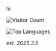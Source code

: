 hi

![Visitor Count](https://komarev.com/ghpvc/?username=mintylemon66&color=blue)

![Top Languages](https://github-readme-stats.vercel.app/api/top-langs/?username=mintylemon66&layout=compact&theme=tokyonight)
<!-- ![Your GitHub Stats](https://github-readme-stats.vercel.app/api?username=mintylemon66&show_icons=true&theme=radical)--> 
 
*est. 2025.3.5*
